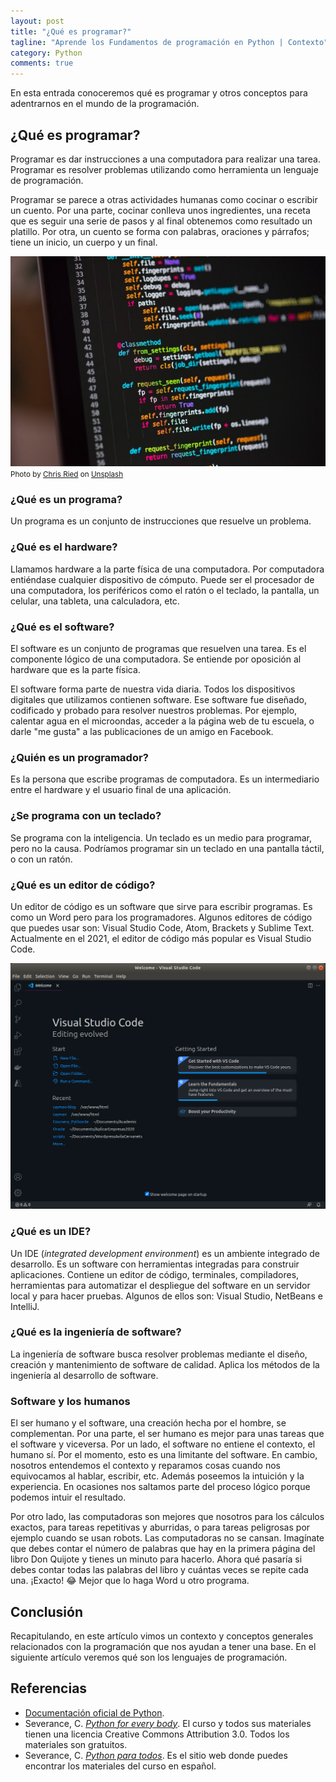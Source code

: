 ```yaml
---
layout: post
title: "¿Qué es programar?"
tagline: "Aprende los Fundamentos de programación en Python | Contexto"
category: Python
comments: true
---
```


En esta entrada conoceremos qué es programar y otros conceptos para adentrarnos en el mundo de la programación.  

## ¿Qué es programar?  
Programar es dar instrucciones a una computadora para realizar una tarea. Programar es resolver problemas utilizando como herramienta un lenguaje de programación.  

Programar se parece a otras actividades humanas como cocinar o escribir un cuento. Por una parte, cocinar conlleva unos ingredientes, una receta que es seguir una serie de pasos y al final obtenemos como resultado un platillo. Por otra, un cuento se forma con palabras, oraciones y párrafos; tiene un inicio, un cuerpo y un final.  

<img src="/assets/images/programming_python.jpg" alt="Programa en Python" class="img-post">
<small>Photo by <a href="https://unsplash.com/@cdr6934?utm_source=unsplash&utm_medium=referral&utm_content=creditCopyText">Chris Ried</a> on <a href="https://unsplash.com/?utm_source=unsplash&utm_medium=referral&utm_content=creditCopyText">Unsplash</a></small>

### ¿Qué es un programa?  
Un programa es un conjunto de instrucciones que resuelve un problema.  

### ¿Qué es el hardware?  
Llamamos hardware a la parte física de una computadora. Por computadora entiéndase cualquier dispositivo de cómputo. Puede ser el procesador de una computadora, los periféricos como el ratón o el teclado, la pantalla, un celular, una tableta, una calculadora, etc.  

### ¿Qué es el software?  
El software es un conjunto de programas que resuelven una tarea. Es el componente lógico de una computadora. Se entiende por oposición al hardware que es la parte física.  

El software forma parte de nuestra vida diaria. Todos los dispositivos digitales que utilizamos contienen software. Ese software fue diseñado, codificado y probado para resolver nuestros problemas. Por ejemplo, calentar agua en el microondas, acceder a la página web de tu escuela, o darle "me gusta" a las publicaciones de un amigo en Facebook.  

### ¿Quién es un programador?  
Es la persona que escribe programas de computadora. Es un intermediario entre el hardware y el usuario final de una aplicación.  

### ¿Se programa con un teclado?  
Se programa con la inteligencia. Un teclado es un medio para programar, pero no la causa. Podríamos programar sin un teclado en una pantalla táctil, o con un ratón.  

### ¿Qué es un editor de código?  
Un editor de código es un software que sirve para escribir programas. Es como un Word pero para los programadores. Algunos editores de código que puedes usar son: Visual Studio Code, Atom, Brackets y Sublime Text. Actualmente en el 2021, el editor de código más popular es Visual Studio Code.  

![vscode](/assets/images/vscode.png "Editor de código visual studio code")

### ¿Qué es un IDE?  
Un IDE (*integrated development environment*) es un ambiente integrado de desarrollo. Es un software con herramientas integradas para construir aplicaciones. Contiene un editor de código, terminales, compiladores, herramientas para automatizar el despliegue del software en un servidor local y para hacer pruebas. Algunos de ellos son: Visual Studio, NetBeans e IntelliJ.  

### ¿Qué es la ingeniería de software?  
La ingeniería de software busca resolver problemas mediante el diseño, creación y mantenimiento de software de calidad. Aplica los métodos de la ingeniería al desarrollo de software.  

### Software y los humanos  
El ser humano y el software, una creación hecha por el hombre, se complementan. Por una parte, el ser humano es mejor para unas tareas que el software y viceversa. Por un lado, el software no entiene el contexto, el humano sí. Por el momento, esto es una limitante del software. En cambio, nosotros entendemos el contexto y reparamos cosas cuando nos equivocamos al hablar, escribir, etc. Además poseemos la intuición y la experiencia. En ocasiones nos saltamos parte del proceso lógico porque podemos intuir el resultado.  

Por otro lado, las computadoras son mejores que nosotros para los cálculos exactos, para tareas repetitivas y aburridas, o para tareas peligrosas por ejemplo cuando se usan robots. Las computadoras no se cansan. Imagínate que debes contar el número de palabras que hay en la primera página del libro Don Quijote y tienes un minuto para hacerlo. Ahora qué pasaría si debes contar todas las palabras del libro y cuántas veces se repite cada una. ¡Exacto! 😂 Mejor que lo haga Word u otro programa.  

## Conclusión
Recapitulando, en este artículo vimos un contexto y conceptos generales relacionados con la programación que nos ayudan a tener una base. En el siguiente artículo veremos qué son los lenguajes de programación.  

## Referencias  
* [Documentación oficial de Python](https://www.python.org/doc/).  
* Severance, C. *[Python for every body](https://www.coursera.org/specializations/python)*. El curso y todos sus materiales tienen una licencia Creative Commons Attribution 3.0. Todos los materiales son gratuitos.  
* Severance, C. *[Python para todos](https://es.py4e.com/)*. Es el sitio web donde puedes encontrar los materiales del curso en español.  